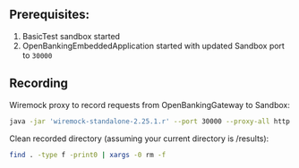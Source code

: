 ## Prerequisites:
1. BasicTest sandbox started
1. OpenBankingEmbeddedApplication started with updated Sandbox port to `30000`

## Recording
Wiremock proxy to record requests from OpenBankingGateway to Sandbox:
```sh
java -jar 'wiremock-standalone-2.25.1.r' --port 30000 --proxy-all http://127.0.0.1:20014 --record-mappings --match-headers accept,psu-id,x-request-id,content-type,psu-ip-address --root-dir ../results
```

Clean recorded directory (assuming your current directory is /results):
```sh
find . -type f -print0 | xargs -0 rm -f
``` 
